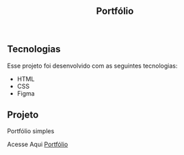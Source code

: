 <h2 align="center">
 Portfólio
</h2>

<br>

## Tecnologias

Esse projeto foi desenvolvido com as seguintes tecnologias:

- HTML
- CSS
- Figma

## Projeto

Portfólio simples

Acesse Aqui <a href="https://carlosmartins33.github.io/Portfolio/">Portfólio</a>  
